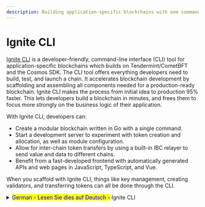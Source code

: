 ```yaml
---
description: Building application-specific blockchains with one command
---
```


# Ignite CLI

[Ignite CLI](https://ignite.com/) is a developer-friendly, command-line interface (CLI) tool for application-specific blockchains which builds on Tendermint/CometBFT and the Cosmos SDK. The CLI tool offers everything developers need to build, test, and launch a chain. It accelerates blockchain development by scaffolding and assembling all components needed for a production-ready blockchain. Ignite CLI makes the process from initial idea to production 95% faster. This lets developers build a blockchain in minutes, and frees them to focus more strongly on the business logic of their application.

With Ignite CLI, developers can:

* Create a modular blockchain written in Go with a single command.
* Start a development server to experiment with token creation and allocation, as well as module configuration.
* Allow for inter-chain token transfers by using a built-in IBC relayer to send value and data to different chains.
* Benefit from a fast-developed frontend with automatically generated APIs and web pages in JavaScript, TypeScript, and Vue.

When you scaffold with Ignite CLI, things like key management, creating validators, and transferring tokens can all be done through the CLI.



<details>

<summary><mark style="color:blue;">German - Lesen Sie dies auf Deutsch -</mark> Ignite CLI</summary>

Aufbau anwendungsspezifischer Blockchains mit nur einem Befehl

Ignite CLI ist ein entwicklerfreundliches Kommandozeilen-Tool (CLI) für anwendungsspezifische Blockchains, das auf Tendermint/CometBFT und dem Cosmos SDK aufbaut und Entwicklern alles bietet, was sie zum Erstellen, Testen und Starten einer Blockchain benötigen.&#x20;

Ignite CLI beschleunigt die Blockchain-Entwicklung, indem es alle Komponenten, die für eine produktionsreife Blockchain benötigt werden, zu einem Gerüst zusammenfügt. Ignite CLI beschleunigt den Prozess von der ersten Idee bis zur Produktion um 95%. So können Entwickler eine Blockchain binnen kürzester Zeit aufbauen und sich stärker auf die Geschäftslogik ihrer Anwendung konzentrieren.

**Mit Ignite CLI können Entwickler:**

* modulare, in Go geschriebene Blockchain mit einem einzigen Befehl erstellen.
* Entwicklungs- / Dev-Server gestartet werden, um mit der Token-Erstellung und -Zuweisung sowie der Modulkonfiguration zu experimentieren.
* Token-Transfers zwischen Chains ermöglicht werden, indem Werte und Daten an verschiedene Blockchains mittels integrierten IBC-Relayers gesendet werden können.
* von einem schnell entwickelten Frontend mit automatisch generierten APIs und Webseiten in JavaScript, TypeScript und Vue profitieren.

Wenn du mit Ignite CLI arbeitest, kannst du Dinge wie die Schlüsselverwaltung, die Erstellung von Validatoren sowie die Übertragung von Token einfach und schnell über die CLI erledigen.

\


</details>
